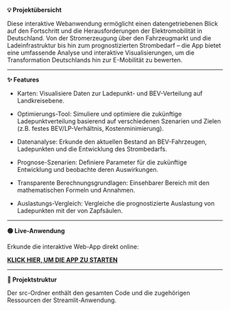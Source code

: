 
**💡 Projektübersicht**  

Diese interaktive Webanwendung ermöglicht einen datengetriebenen Blick auf den Fortschritt und die Herausforderungen der Elektromobilität in Deutschland. Von der Stromerzeugung über den Fahrzeugmarkt und die Ladeinfrastruktur bis hin zum prognostizierten Strombedarf – die App bietet eine umfassende Analyse und interaktive Visualisierungen, um die Transformation Deutschlands hin zur E-Mobilität zu bewerten.

---

**✨ Features**

* Karten: Visualisiere Daten zur Ladepunkt- und BEV-Verteilung auf Landkreisebene.

* Optimierungs-Tool: Simuliere und optimiere die zukünftige Ladepunktverteilung basierend auf verschiedenen Szenarien und Zielen (z.B. festes BEV/LP-Verhältnis, Kostenminimierung).

* Datenanalyse: Erkunde den aktuellen Bestand an BEV-Fahrzeugen, Ladepunkten und die Entwicklung des Strombedarfs.

* Prognose-Szenarien: Definiere Parameter für die zukünftige Entwicklung und beobachte deren Auswirkungen.

* Transparente Berechnungsgrundlagen: Einsehbarer Bereich mit den mathematischen Formeln und Annahmen.

* Auslastungs-Vergleich: Vergleiche die prognostizierte Auslastung von Ladepunkten mit der von Zapfsäulen.

---
**🟢 Live-Anwendung**

Erkunde die interaktive Web-App direkt online:

[**KLICK HIER, UM DIE APP ZU STARTEN**](https://realitaetscheck-emobilitaet.streamlit.app/)

---

**📁 Projektstruktur** 

Der src-Ordner enthält den gesamten Code und die zugehörigen Ressourcen der Streamlit-Anwendung.